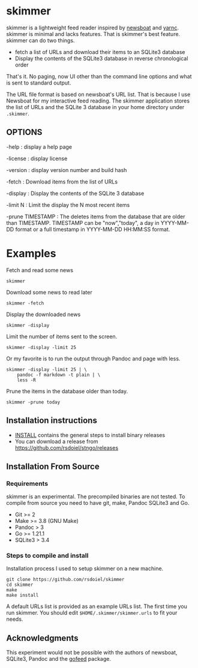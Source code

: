 
# skimmer

skimmer is a lightweight feed reader inspired by [newsboat](https://newsboat.org) and
[yarnc](https://git.mills.io/yarnsocial/yarn). skimmer is minimal and lacks features. 
That is skimmer's best feature. skimmer can do two things. 

- fetch a list of URLs and download their items to an SQLite3 database
- Display the contents of the SQLite3 database in reverse chronological order

That's it.  No paging, now UI other than the command line options and what is sent
to standard output.

The URL file format is based on newsboat's URL list. That is because I use 
Newsboat for my interactive feed reading. The skimmer application
stores the list of URLs and the SQLite 3 database in your home
directory under `.skimmer`.


## OPTIONS

-help
: display a help page

-license
: display license

-version
: display version number and build hash

-fetch
: Download items from the list of URLs

-display
: Display the contents of the SQLite 3 database

-limit N
: Limit the display the N most recent items

-prune TIMESTAMP
: The deletes items from the database that are older than TIMESTAMP.
TIMESTAMP can be "now","today", a day in YYYY-MM-DD format or a full
timestamp in YYYY-MM-DD HH:MM:SS format.


# Examples

Fetch and read some news

~~~
skimmer
~~~

Download some news to read later

~~~
skimmer -fetch
~~~

Display the downloaded news

~~~
skimmer -display
~~~

Limit the number of items sent to the screen.

~~~
skimmer -display -limit 25
~~~

Or my favorite is to run the output through Pandoc
and page with less.

~~~
skimmer -display -limit 25 | \
    pandoc -f markdown -t plain | \
    less -R
~~~


Prune the items in the database older than today.

~~~
skimmer -prune today
~~~

## Installation instructions

- [INSTALL](INSTALL.md) contains the general steps to install binary releases
- You can download a release from <https://github.com/rsdoiel/stngo/releases>

## Installation From Source

### Requirements

skimmer is an experimental. The precompiled binaries are not tested.
To compile from source you need to have git, make, Pandoc SQLite3 and Go.

- Git >= 2
- Make >= 3.8 (GNU Make)
- Pandoc > 3
- Go >= 1.21.1
- SQLite3 > 3.4

### Steps to compile and install

Installation process I used to setup skimmer on a new machine.

~~~
git clone https://github.com/rsdoiel/skimmer
cd skimmer
make
make install
~~~

A default URLs list is provided as an example URLs list. The first time
you run skimmer. You should edit `$HOME/.skimmer/skimmer.urls` to fit your needs.


## Acknowledgments

This experiment would not be possible with the authors of newsboat, SQLite3,
Pandoc and the [gofeed](https://github.com/mmcdole/gofeed) package.

